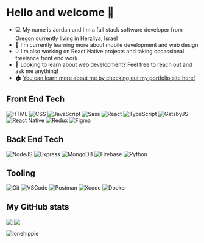 # Hello and welcome 👋

- 💻 My name is Jordan and I'm a full stack software developer from Oregon currently living in Herzliya, Israel
- 📑 I'm currently learning more about mobile development and web design
- 💡 I'm also working on React Native projects and taking occassional freelance front end work
- 🌱 Looking to learn about web development? Feel free to reach out and ask me anything!
- 🏠 [You can learn more about me by checking out my portfolio site here!](https://www.lonehippie.dev/)

## Front End Tech

![HTML](https://img.shields.io/badge/-HTML5-e34c26?logo=html5&logoColor=white)
![CSS](https://img.shields.io/badge/-CSS3-2965f1?logo=css3&logoColor=white)
![JavaScript](https://img.shields.io/badge/-JavaScript-f0db4f?logo=javascript&logoColor=white)
![Sass](https://img.shields.io/badge/-Sass-CD6799?logo=sass&logoColor=white)
![React](https://img.shields.io/badge/-React-61DAFB?logo=react&logoColor=white)
![TypeScript](https://img.shields.io/badge/-TypeScript-007acc?logo=typescript&logoColor=white)
![GatsbyJS](https://img.shields.io/badge/-GatsbyJS-663399?logo=gatsby&logoColor=white)
![React Native](https://img.shields.io/badge/-React%20Native-61DAFB?logo=react&logoColor=white)
![Redux](https://img.shields.io/badge/-Redux-61DAFB?logo=redux&logoColor=white)
![Figma](https://img.shields.io/badge/-Figma-0cb47c?logo=figma&logoColor=white)

## Back End Tech

![NodeJS](https://img.shields.io/badge/-NodeJS-3c873a?logo=nodedotjs&logoColor=white)
![Express](https://img.shields.io/badge/-Express-3c873a?logo=express&logoColor=white)
![MongoDB](https://img.shields.io/badge/-MongoDB-4DB33D?logo=mongodb&logoColor=white)
![Firebase](https://img.shields.io/badge/-Firebase-F6820D?logo=firebase&logoColor=white)
![Python](https://img.shields.io/badge/-Python-306998?logo=python&logoColor=white)

## Tooling

![Git](https://img.shields.io/badge/-Git-F05032?logo=git&logoColor=white)
![VSCode](https://img.shields.io/badge/-VSCode-007ACC?logo=visualstudiocode&logoColor=white)
![Postman](https://img.shields.io/badge/-Postman-FF6C37?logo=postman&logoColor=white)
![Xcode](https://img.shields.io/badge/-Xcode-147EFB?logo=xcode&logoColor=white)
![Docker](https://img.shields.io/badge/-Docker-0db7ed?logo=docker&logoColor=white)

## My GitHub stats

<a href="https://github.com/anuraghazra/github-readme-stats">
  <img align="center" src="https://github-readme-stats.vercel.app/api/top-langs/?username=LoneHippie&theme=tokyonight&layout=compact" />
</a>
<a href="https://github.com/anuraghazra/github-readme-stats">
  <img align="center" src="https://github-readme-stats.vercel.app/api?username=LoneHippie&theme=tokyonight&show_icons=true" />
</a>

<p align="left"> <img src="https://komarev.com/ghpvc/?username=lonehippie&label=Profile%20views&color=0e75b6&style=flat" alt="lonehippie" /> </p>
